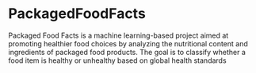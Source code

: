 # PackagedFoodFacts
Packaged Food Facts is a machine learning-based project aimed at promoting healthier food choices by analyzing the nutritional content and ingredients of packaged food products. The goal is to classify whether a food item is healthy or unhealthy based on global health standards
